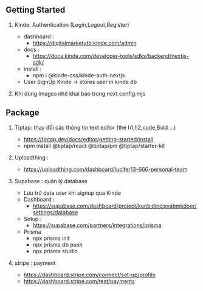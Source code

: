 ## Getting Started

1. Kinde: Authentication (Login,Logout,Register)

   - dashboard :
     - https://digitalmarketytb.kinde.com/admin
   - docs :
     - https://docs.kinde.com/developer-tools/sdks/backend/nextjs-sdk/
   - install :
     - npm i @kinde-oss/kinde-auth-nextjs
   - User SignUp Kinde -> stores user in kinde db

2. Khi dùng images nhớ khai báo trong next.config.mjs

## Package

1. Tiptap: thay đổi các thông tin text editor (thẻ h1,h2,code,Bold ...)

   - https://tiptap.dev/docs/editor/getting-started/install
   - npm install @tiptap/react @tiptap/pm @tiptap/starter-kit

2. Uploadthing :

   - https://uploadthing.com/dashboard/lucifer13-666-personal-team

3. Supabase : quản lý database

   - Lưu trữ data user khi signup qua Kinde
   - Dashboard :
     - https://supabase.com/dashboard/project/kunbidincjxvabmkdoer/settings/database
   - Setup :
     - https://supabase.com/partners/integrations/prisma
   - Prisma
     - npx prisma init
     - npx prisma db push
     - npx prisma studio

4. stripe : payment
   - https://dashboard.stripe.com/connect/set-up/profile
   - https://dashboard.stripe.com/test/payments
